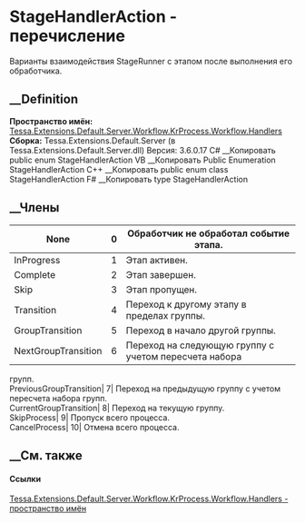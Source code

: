 # StageHandlerAction - перечисление
Варианты взаимодействия StageRunner c этапом после выполнения его обработчика.
## __Definition
 **Пространство имён:**
[Tessa.Extensions.Default.Server.Workflow.KrProcess.Workflow.Handlers](N_Tessa_Extensions_Default_Server_Workflow_KrProcess_Workflow_Handlers.htm)  
 **Сборка:** Tessa.Extensions.Default.Server (в
Tessa.Extensions.Default.Server.dll) Версия: 3.6.0.17
C# __Копировать
     public enum StageHandlerAction
VB __Копировать
     Public Enumeration StageHandlerAction
C++ __Копировать
     public enum class StageHandlerAction
F# __Копировать
     type StageHandlerAction
##  __Члены
None| 0|  Обработчик не обработал событие этапа.  
---|---|---  
InProgress| 1|  Этап активен.  
Complete| 2|  Этап завершен.  
Skip| 3|  Этап пропущен.  
Transition| 4|  Переход к другому этапу в пределах группы.  
GroupTransition| 5|  Переход в начало другой группы.  
NextGroupTransition| 6|  Переход на следующую группу с учетом пересчета набора
групп.  
PreviousGroupTransition| 7|  Переход на предыдущую группу с учетом пересчета
набора групп.  
CurrentGroupTransition| 8|  Переход на текущую группу.  
SkipProcess| 9|  Пропуск всего процесса.  
CancelProcess| 10|  Отмена всего процесса.  
## __См. также
#### Ссылки
[Tessa.Extensions.Default.Server.Workflow.KrProcess.Workflow.Handlers -
пространство
имён](N_Tessa_Extensions_Default_Server_Workflow_KrProcess_Workflow_Handlers.htm)
